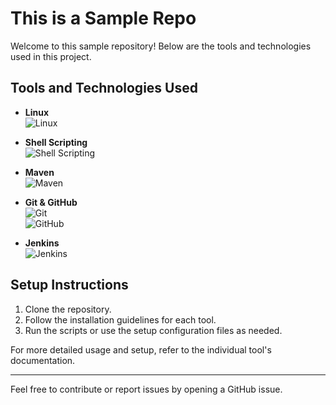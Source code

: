 # This is a Sample Repo

Welcome to this sample repository! Below are the tools and technologies used in this project.

## Tools and Technologies Used

- **Linux**  
  ![Linux](https://img.shields.io/badge/Linux-000000?style=for-the-badge&logo=linux&logoColor=white)

- **Shell Scripting**  
  ![Shell Scripting](https://img.shields.io/badge/Shell_Scripting-4EAA25?style=for-the-badge&logo=gnubash&logoColor=white)

- **Maven**  
  ![Maven](https://img.shields.io/badge/Maven-C71A36?style=for-the-badge&logo=apachemaven&logoColor=white)

- **Git & GitHub**  
  ![Git](https://img.shields.io/badge/Git-F05032?style=for-the-badge&logo=git&logoColor=white)  
  ![GitHub](https://img.shields.io/badge/GitHub-181717?style=for-the-badge&logo=github&logoColor=white)

- **Jenkins**  
  ![Jenkins](https://img.shields.io/badge/Jenkins-D24939?style=for-the-badge&logo=jenkins&logoColor=white)

## Setup Instructions

1. Clone the repository.
2. Follow the installation guidelines for each tool.
3. Run the scripts or use the setup configuration files as needed.

For more detailed usage and setup, refer to the individual tool's documentation.

---

Feel free to contribute or report issues by opening a GitHub issue.
